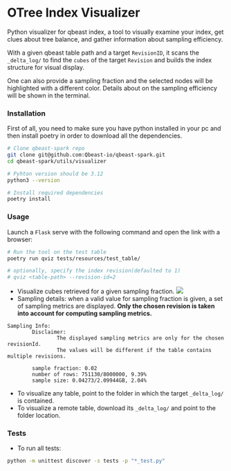 # OTree Index Visualizer
Python visualizer for qbeast index, a tool to visually examine your index, get clues about tree balance, and gather information about sampling efficiency.

With a given qbeast table path and a target `RevisionID`, it scans the `_delta_log/` to find the `cubes` of the target `Revision` and builds the index structure for visual display.

One can also provide a sampling fraction and the selected nodes will be highlighted with a different color. Details about on the sampling efficiency will be shown in the terminal. 

### Installation

First of all, you need to make sure you have python installed in your pc and then install poetry in order to download all the dependencies.

```bash
# Clone qbeast-spark repo
git clone git@github.com:Qbeast-io/qbeast-spark.git
cd qbeast-spark/utils/visualizer

# Pyhton version should be 3.12
python3 --version

# Install required dependencies
poetry install 
```

### Usage

Launch a `Flask` serve with the following command and open the link with a browser:

```bash
# Run the tool on the test table
poetry run qviz tests/resources/test_table/

# optionally, specify the index revision(defaulted to 1)
# qviz <table-path> --revision-id=2
```

- Visualize cubes retrieved for a given sampling fraction.
![](docs/images/sampling-fraction.png)
- Sampling details: when a valid value for sampling fraction is given, a set of sampling metrics are displayed.
**Only the chosen revision is taken into account for computing sampling metrics.**
```
Sampling Info:        
        Disclaimer:
                The displayed sampling metrics are only for the chosen revisionId.
                The values will be different if the table contains multiple revisions.
        
        sample fraction: 0.02        
        number of rows: 751130/8000000, 9.39%        
        sample size: 0.04273/2.09944GB, 2.04%
```
- To visualize any table, point to the folder in which the target `_delta_log/` is contained.
- To visualize a remote table, download its `_delta_log/` and point to the folder location.

### Tests
- To run all tests:
```bash
python -m unittest discover -s tests -p "*_test.py"
```
